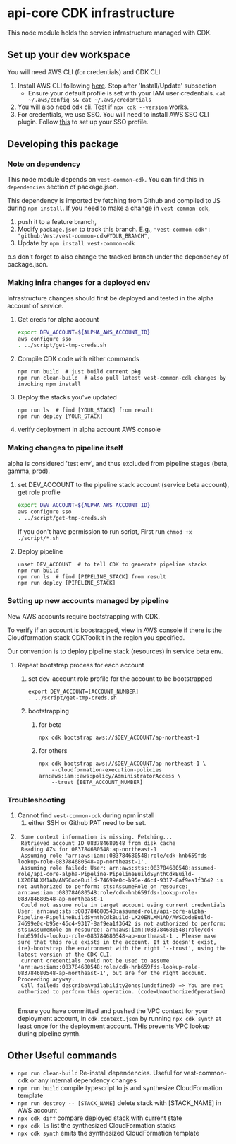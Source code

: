 # api-core CDK infrastructure

This node module holds the service infrastructure managed with CDK.

## Set up your dev workspace

You will need AWS CLI (for credentials) and CDK CLI

1. Install AWS CLI following [here](https://docs.aws.amazon.com/cli/latest/userguide/cli-chap-getting-started.html).
   Stop after 'Install/Update' subsection
    - Ensure your default profile is set with your IAM user credentials. `cat ~/.aws/config && cat ~/.aws/credentials`
2. You will also need cdk cli. Test if `npx cdk --version` works.
3. For credentials, we use SSO. You will need to install AWS SSO CLI plugin. Follow [this](https://docs.aws.amazon.com/cli/latest/userguide/cli-configure-sso.html) to set up your SSO profile.

## Developing this package

### Note on dependency

This node module depends on `vest-common-cdk`. You can find this in `dependencies` section of package.json.

This dependency is imported by fetching from Github and compiled to JS during `npm install`. If you need to make a
change in `vest-common-cdk`,

1. push it to a feature branch,
2. Modify `package.json` to track this branch. E.g., `"vest-common-cdk": "github:Vest/vest-common-cdk#YOUR_BRANCH",`
3. Update by `npm install vest-common-cdk`

p.s don't forget to also change the tracked branch under the dependency of package.json.

### Making infra changes for a deployed env

Infrastructure changes should first be deployed and tested in the alpha account of service.

1. Get creds for alpha account
    ```bash
   export DEV_ACCOUNT=${ALPHA_AWS_ACCOUNT_ID}
   aws configure sso
   . ../script/get-tmp-creds.sh
    ```
2. Compile CDK code with either commands
   ```
   npm run build  # just build current pkg
   npm run clean-build  # also pull latest vest-common-cdk changes by invoking npm install
   ``` 
3. Deploy the stacks you've updated
    ```
    npm run ls	# find [YOUR_STACK] from result
    npm run deploy [YOUR_STACK]
    ```
4. verify deployment in alpha account AWS console

### Making changes to pipeline itself

alpha is considered 'test env', and thus excluded from pipeline stages (beta, gamma, prod).

1. set DEV_ACCOUNT to the pipeline stack account (service beta account), get role profile
    ```bash
    export DEV_ACCOUNT=${ALPHA_AWS_ACCOUNT_ID}
    aws configure sso
    . ../script/get-tmp-creds.sh
    ```

   If you don't have permission to run script, First run `chmod +x ./script/*.sh`
2. Deploy pipeline

    ```
    unset DEV_ACCOUNT  # to tell CDK to generate pipeline stacks
    npm run build
    npm run ls	# find [PIPELINE_STACK] from result
    npm run deploy [PIPELINE_STACK]
    ```

### Setting up new accounts managed by pipeline

New AWS accounts require bootstrapping with CDK.

To verify if an account is boostrapped, view in AWS console if there is the Cloudformation stack CDKToolkit in the
region you specified.

Our convention is to deploy pipeline stack (resources) in service beta env.

1. Repeat bootstrap process for each account

    1. set dev-account role profile for the account to be bootstrapped

       ```
       export DEV_ACCOUNT=[ACCOUNT_NUMBER]
       . ../script/get-tmp-creds.sh
       ```

    3. bootstrapping

        1. for beta

           ```
           npx cdk bootstrap aws://$DEV_ACCOUNT/ap-northeast-1
           ```

        2. for others

           ```
           npx cdk bootstrap aws://$DEV_ACCOUNT/ap-northeast-1 \
               --cloudformation-execution-policies arn:aws:iam::aws:policy/AdministratorAccess \
               --trust [BETA_ACCOUNT_NUMBER]
           ```

### Troubleshooting

1. Cannot find `vest-common-cdk` during npm install
    1. either SSH or Github PAT need to be set.
2. ```
    Some context information is missing. Fetching...
    Retrieved account ID 083784680548 from disk cache
    Reading AZs for 083784680548:ap-northeast-1
    Assuming role 'arn:aws:iam::083784680548:role/cdk-hnb659fds-lookup-role-083784680548-ap-northeast-1'.
    Assuming role failed: User: arn:aws:sts::083784680548:assumed-role/api-core-alpha-Pipeline-PipelineBuildSynthCdkBuild-LX20ENLXM1AD/AWSCodeBuild-74699e0c-b95e-46c4-9317-8af9ea1f3642 is not authorized to perform: sts:AssumeRole on resource: arn:aws:iam::083784680548:role/cdk-hnb659fds-lookup-role-083784680548-ap-northeast-1
    Could not assume role in target account using current credentials User: arn:aws:sts::083784680548:assumed-role/api-core-alpha-Pipeline-PipelineBuildSynthCdkBuild-LX20ENLXM1AD/AWSCodeBuild-74699e0c-b95e-46c4-9317-8af9ea1f3642 is not authorized to perform: sts:AssumeRole on resource: arn:aws:iam::083784680548:role/cdk-hnb659fds-lookup-role-083784680548-ap-northeast-1 . Please make sure that this role exists in the account. If it doesn't exist, (re)-bootstrap the environment with the right '--trust', using the latest version of the CDK CLI.
    current credentials could not be used to assume 'arn:aws:iam::083784680548:role/cdk-hnb659fds-lookup-role-083784680548-ap-northeast-1', but are for the right account. Proceeding anyway.
    Call failed: describeAvailabilityZones(undefined) => You are not authorized to perform this operation. (code=UnauthorizedOperation)
    
    ```
   Ensure you have committed and pushed the VPC context for your deployment account, in `cdk.context.json`  by
   running `npx cdk synth` at least once for the deployment account. THis prevents VPC lookup during pipeline synth.

## Other Useful commands

* `npm run clean-build`   Re-install dependencies. Useful for vest-common-cdk or any internal dependency changes
* `npm run build`   compile typescript to js and synthesize CloudFormation template
* `npm run destroy -- [STACK_NAME]`  delete stack with [STACK_NAME] in AWS account
* `npx cdk diff`    compare deployed stack with current state
* `npx cdk ls`      list the synthesized CloudFormation stacks
* `npx cdk synth`   emits the synthesized CloudFormation template
